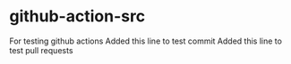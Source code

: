 # github-action-src
For testing github actions
Added this line to test commit
Added this line to test pull requests